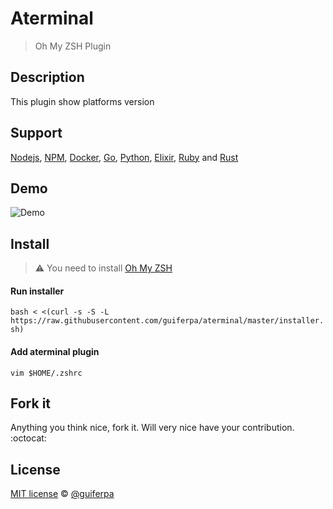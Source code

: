 # Aterminal 
> Oh My ZSH Plugin

## Description
This plugin show platforms version

## Support
[Nodejs](https://nodejs.org), [NPM](https://www.npmjs.com), [Docker](https://www.docker.com), [Go](https://golang.org), [Python](https://www.python.org), [Elixir](https://elixir-lang.org), [Ruby](https://www.ruby-lang.org) and [Rust](https://www.rust-lang.org)

## Demo
![Demo](images/demo.gif)

## Install
> :warning: You need to install [Oh My ZSH](https://github.com/robbyrussell/oh-my-zsh)

#### Run installer
`bash < <(curl -s -S -L https://raw.githubusercontent.com/guiferpa/aterminal/master/installer.sh)`

#### Add aterminal plugin
`vim $HOME/.zshrc`

## Fork it
Anything you think nice, fork it. Will very nice have your contribution. :octocat:

## License
[MIT license](LICENSE) © [@guiferpa](http://github.com/guiferpa)
